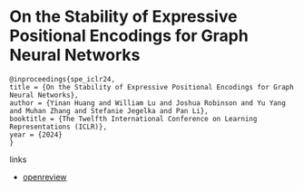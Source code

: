 # On the Stability of Expressive Positional Encodings for Graph Neural Networks

```
@inproceedings{spe_iclr24,
title = {On the Stability of Expressive Positional Encodings for Graph Neural Networks},
author = {Yinan Huang and William Lu and Joshua Robinson and Yu Yang and Muhan Zhang and Stefanie Jegelka and Pan Li},
booktitle = {The Twelfth International Conference on Learning Representations (ICLR)},
year = {2024}
}
```

links
- [openreview](https://openreview.net/forum?id=xAqcJ9XoTf)
